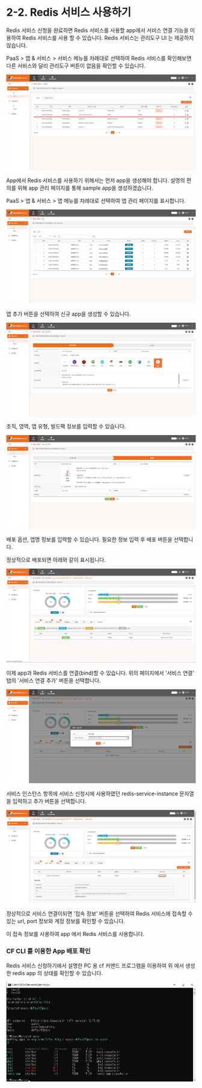 # 2-2. Redis 서비스 사용하기

Redis 서비스 신청을 완료하면 Redis 서비스를 사용할 app에서 서비스 연결 기능을 이용하여 Redis 서비스를 사용 할 수 있습니다. Redis 서비스는 관리도구 UI 는 제공하지 않습니다.

PaaS &gt; 앱 & 서비스 &gt; 서비스 메뉴를 차례대로 선택하여 Redis 서비스를 확인해보면 다른 서비스와 달리 관리도구 버튼이 없음을 확인할 수 있습니다.

![](../../.gitbook/assets/redis-04.png)

App에서 Redis 서비스를 사용하기 위해서는 먼저 app을 생성해야 합니다. 설명의 편의를 위해 app 관리 페이지를 통해 sample app을 생성하겠습니다.

PaaS &gt; 앱 & 서비스 &gt;  앱 메뉴를 차례대로 선택하여 앱 관리 페이지를 표시합니다.

![](../../.gitbook/assets/redis-06.png)

앱 추가 버튼을 선택하여 신규 app을 생성할 수 있습니다. 

![](../../.gitbook/assets/redis-07.png)

조직, 영역, 앱 유형, 빌드팩 정보를 입력할 수 있습니다.

![](../../.gitbook/assets/redis-08.png)

배포 옵션, 앱명 정보를 입력할 수 있습니다. 필요한 정보 입력 후 배포 버튼을 선택합니다.

정상적으로 배포되면 아래와 같이 표시됩니다.

![](../../.gitbook/assets/redis-09.png)



이제 app과 Redis 서비스를 연결\(bind\)할 수 있습니다. 위의 페이지에서 '서비스 연결' 탭의 '서비스 연결 추가' 버튼을 선택합니다.

![](../../.gitbook/assets/redis-11.png)

서비스 인스턴스 항목에 서비스 신청시에 사용하였던 redis-service-instance 문자열을 입력하고 추가 버튼을 선택합니다.

![](../../.gitbook/assets/redis-12.png)

정상적으로 서비스 연결이되면 '접속 정보' 버튼을 선택하여 Redis 서비스에 접속할 수 있는 url, port 정보와 계정 정보를 확인할 수 있습니다. 

이 접속 정보를 사용하여 app 에서 Redis 서비스를 사용합니다.





### CF CLI 를 이용한 App 배포 확인

Redis 서비스 신청하기에서 설명한 PC 용 cf 커맨드 프로그램을 이용하여 위 에서 생성한 redis app 의 상태를 확인할 수 있습니다. 

![](../../.gitbook/assets/redis-10.png)



